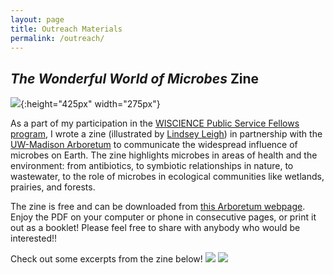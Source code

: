 ```yaml
---
layout: page
title: Outreach Materials
permalink: /outreach/  
---
```

## *The Wonderful World of Microbes* Zine  

![](../images/title_page.png#right){:height="425px" width="275px"}

As a part of my participation in the [WISCIENCE Public Service Fellows program](https://wiscience.wisc.edu/program/public-service-fellows), I wrote a zine (illustrated by [Lindsey Leigh](https://www.lindseyleighart.com/)) in partnership with the [UW-Madison Arboretum](https://arboretum.wisc.edu/) to communicate the widespread influence of microbes on Earth. The zine highlights microbes in areas of health and the environment: from antibiotics, to symbiotic relationships in nature, to wastewater, to the role of microbes in ecological communities like wetlands, prairies, and forests. 

The zine is free and can be downloaded from [this Arboretum webpage](https://arboretum.wisc.edu/learn/resources/). Enjoy the PDF on your computer or phone in consecutive pages, or print it out as a booklet! Please feel free to share with anybody who would be interested!! 

Check out some excerpts from the zine below!
![](../images/The-Wonderful-World-of-Microbes-Zine_pages_Charlotte-Francoeur_sample2_leaf-cutter-ants.jpg)
![](../images/The-Wonderful-World-of-Microbes-Zine_pages_Charlotte-Francoeur_sample3_wetlands.jpg)


